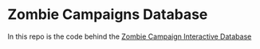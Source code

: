 Zombie Campaigns Database
====

In this repo is the code behind the [Zombie Campaign Interactive Database](http://www.tampabay.com/projects/2018/investigations/zombie-campaigns/spending-millions-after-office/database/#/)